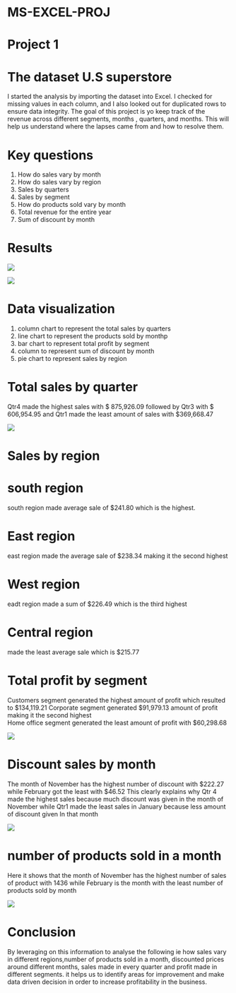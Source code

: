 # MS-EXCEL-PROJ
# Project 1 
# The dataset U.S superstore 
I started the analysis by importing the dataset into Excel.  I checked for missing values in each column, and I also looked out for duplicated rows to ensure data integrity. 
The goal of this project is yo keep track of the revenue across different segments, months , quarters, and months.
This will help us understand where the lapses came from and how to resolve them.

# Key questions 
1. How do sales vary by month 
2. How do sales vary by region
3. Sales by quarters 
4. Sales by segment 
5. How do products sold vary by month
6. Total revenue for the entire year
7. Sum of discount by month
# Results 

![](pivot2.PNG)



![](pivot3.PNG)





# Data visualization
1. column chart to represent the total sales by quarters 
2. line chart to represent the products sold by monthp
3. bar chart to represent total profit by segment 
4. column to represent sum of discount by month
5. pie chart to represent sales by region
# Total sales by quarter
Qtr4 made the highest sales with $ 875,926.09 
followed by Qtr3 with $ 606,954.95 and Qtr1 made the least amount of sales with $369,668.47 

![](pivot2.PNG)


# Sales by region
# south region 
south region made average sale of $241.80 which is the highest.
# East region
east region made the average sale of $238.34 making it the second highest 
# West region
eadt region made a sum of $226.49 which is the third highest 
# Central region 
made the least average sale which is $215.77
# Total profit by segment 
 Customers segment generated the highest amount of profit which resulted to $134,119.21 
 Corporate segment generated $91,979.13 amount of profit making it the second highest  
 Home office segment generated the least amount of profit with $60,298.68

 ![](pivot3.PNG)

 
# Discount sales by month 
The month of  November has the highest number of discount with $222.27 while February got the least with $46.52 
This clearly explains why Qtr 4 made the highest sales because much discount was given in the month of November 
while Qtr1 made the least sales in January because less amount of discount given In that month


![](pivot4.PNG)


# number of products sold in a month
Here it shows that the month of November has the highest number of sales of product
with 1436 while 
February is the month with the least number of products sold by month


![](pivot5.png)


# Conclusion 
By leveraging on this information to analyse the following ie how sales vary in different regions,number of products sold in a month,
discounted prices around different months, sales made in every quarter and profit made in different segments.
it helps us to identify areas for improvement and make data driven decision in order to increase profitability in the business.


